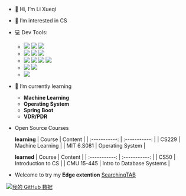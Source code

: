 - 👋 Hi, I’m Li Xueqi
- 👀 I’m interested in CS
- 💻 Dev Tools: 
  - ![](https://img.shields.io/badge/IDE-IDEA-blue)  ![](https://img.shields.io/badge/IDE-PyCharm-blue)  ![](https://img.shields.io/badge/IDE-CLion-blue) 
  - ![](https://img.shields.io/badge/Dev-VS%20Code-lightgreen) ![](https://img.shields.io/badge/Dev-Git-lightgreen)  ![](https://img.shields.io/badge/Dev-Postman-lightgreen) 
  - ![](https://img.shields.io/badge/-JavaScript-333333?style=flat&logo=javascript) ![](https://img.shields.io/badge/-C%2B%2B-333333?style=flat&logo=c%2B%2B) ![](https://img.shields.io/badge/-Python-333333?style=flat&logo=python) ![](https://img.shields.io/badge/-Java-333333?style=flat&logo=java)
  - ![](https://img.shields.io/badge/Framework-Django-red)  ![](https://img.shields.io/badge/Framework-Spring%20Boot-red)
  - ![](https://img.shields.io/badge/DB-MySQL-yellow) 
- 🌱 I’m currently learning 
  - **Machine Learning**
  - **Operating System**
  - **Spring Boot**
  - **VDR/PDR**
- Open Source Courses

  **learning**
  | Course | Content |
  | :-----------: | :-----------: |
  | CS229 | Machine Learning  |
  | MIT 6.S081 | Operating System |

  **learned**
  | Course | Content |
  | :-----------: | :-----------: |
  | CS50 | Introduction to CS |
  | CMU 15-445 | Intro to Database Systems |

- Welcome to try my **Edge extention** [SearchingTAB](https://microsoftedge.microsoft.com/addons/detail/searchingtab/hhfjkhkaehbignlgnngiigjdjejagono)

[![我的 GitHub 数据](https://github-readme-stats.vercel.app/api?username=xueqili02)]()

<!---
xueqili02/xueqili02 is a ✨ special ✨ repository because its `README.md` (this file) appears on your GitHub profile.
You can click the Preview link to take a look at your changes.
--->

